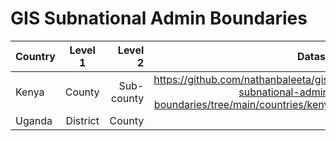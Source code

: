 # GIS Subnational Admin Boundaries

| Country | Level 1 | Level 2 | Dataset |
| :---         |     :---:      |          ---: |  ---: |
| Kenya   | County     | Sub-county    | https://github.com/nathanbaleeta/gis-subnational-admin-boundaries/tree/main/countries/kenya |
| Uganda     | District       | County      | |

